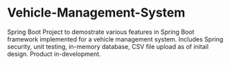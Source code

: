 # Vehicle-Management-System
Spring Boot Project to demostrate various features in Spring Boot framework implemented for a vehicle management system. 
Includes Spring security, unit testing, in-memory database, CSV file upload as of initail design. Product in-development.
